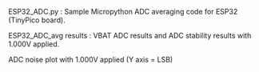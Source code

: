 ESP32_ADC.py : Sample Micropython ADC averaging code for ESP32 (TinyPico board).

ESP32_ADC_avg results : VBAT ADC results and ADC stability results with 1.000V applied.

ADC noise plot with 1.000V applied (Y axis = LSB)

